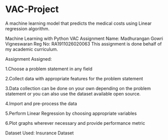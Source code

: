 # VAC-Project
A machine learning model that predicts the medical costs using Linear regression algorithm.

Machine Learning with Python
VAC Assignment
Name: Madhurangan Gowri Vigneswaran
Reg No: RA1911026020063
This assignment is done behalf of my academic curriculum.

Assignment Assigned:

1.Choose a problem statement in any field

2.Collect data with appropriate features for the problem statement

3.Data collection can be done on your own depending on the problem statement or you can also use the dataset available open source.

4.Import and pre-process the data

5.Perform Linear Regression by choosing appropriate variables

6.Plot graphs wherever necessary and provide performance metric

Dataset Used: Insurance Dataset
